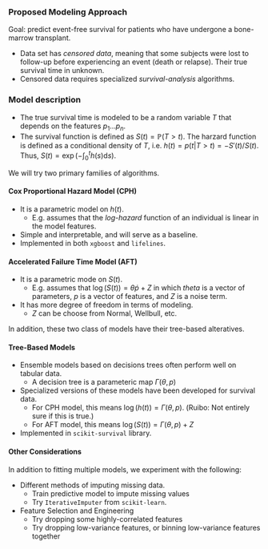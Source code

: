 ### Proposed Modeling Approach

Goal: predict event-free survival for patients who have undergone a bone-marrow transplant.

* Data set has *censored data*, meaning that some subjects were lost to follow-up before experiencing an event (death or relapse). Their true survival time in unknown.
* Censored data requires specialized *survival-analysis* algorithms.

### Model description

* The true survival time is modeled to be a random variable $T$ that depends on the features $p_1 \dots p_n$.
* The survival function is defined as $S(t) = \mathbb{P}(T > t)$. The harzard function is defined as a conditional density of $T$, i.e. $h(t) = p(t|T > t) = -S'(t)/S(t)$. Thus, $S(t) = \exp\left(- \int_0^t h(s) {\mathrm d} s\right)$.

We will try two primary families of algorithms.

#### Cox Proportional Hazard Model (CPH)

* It is a parametric model on $h(t)$. 
    * E.g. assumes that the *log-hazard* function of an individual is linear in the model features.
* Simple and interpretable, and will serve as a baseline.
* Implemented in both `xgboost` and `lifelines`.

#### Accelerated Failure Time Model (AFT)

* It is a parametric mode on $S(t)$.
    * E.g. assumes that $\log(S(t)) = \theta \dot p + Z$ in which $theta$ is a vector of parameters, $p$ is a vector of features, and $Z$ is a noise term.
*  It has more degree of freedom in terms of modeling.
    * $Z$ can be choose from Normal, Wellbull, etc.

In addition, these two class of models have their tree-based alteratives.
#### Tree-Based Models

* Ensemble models based on decisions trees often perform well on tabular data.
    * A decision tree is a parameteric map $\Gamma(\theta,p)$ 
* Specialized versions of these models have been developed for survival data.
    * For CPH model, this means $\log(h(t)) = \Gamma(\theta,p)$. (Ruibo: Not entirely sure if this is true.)
    * For AFT model, this means $\log(S(t)) = \Gamma(\theta,p) + Z$
* Implemented in `scikit-survival` library.

#### Other Considerations

In addition to fitting multiple models, we experiment with the following:

* Different methods of imputing missing data.
  * Train predictive model to impute missing values
  * Try `IterativeImputer` from `scikit-learn`.
* Feature Selection and Engineering
  * Try dropping some highly-correlated features
  * Try dropping low-variance features, or binning low-variance features together
